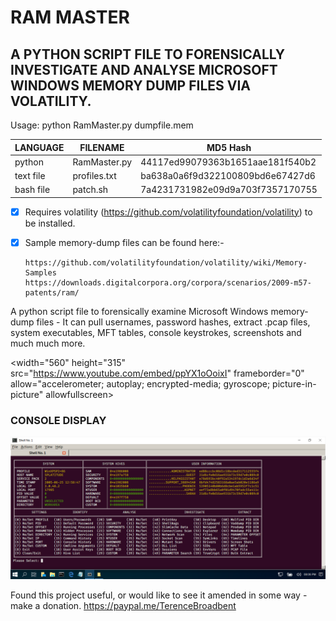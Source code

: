 # RAM MASTER
## A PYTHON SCRIPT FILE TO FORENSICALLY INVESTIGATE AND ANALYSE MICROSOFT WINDOWS MEMORY DUMP FILES VIA VOLATILITY.

Usage: python RamMaster.py dumpfile.mem

| LANGUAGE  | FILENAME         | MD5 Hash                         |
|------     |------            | -------                          |
| python    | RamMaster.py     | 44117ed99079363b1651aae181f540b2 |
| text file | profiles.txt     | ba638a0a6f9d322100809bd6e67427d6 |
| bash file | patch.sh         | 7a4231731982e09d9a703f7357170755 |

- [x] Requires volatility (https://github.com/volatilityfoundation/volatility) to be installed.
- [x] Sample memory-dump files can be found here:-</br>

      https://github.com/volatilityfoundation/volatility/wiki/Memory-Samples
      https://downloads.digitalcorpora.org/corpora/scenarios/2009-m57-patents/ram/

A python script file to forensically examine Microsoft Windows memory-dump files - It can pull usernames, password hashes, extract .pcap files, system executables, MFT tables, console keystrokes, screenshots and much much more.

<width="560" height="315" src="https://www.youtube.com/embed/ppYX1oOoixI" frameborder="0" allow="accelerometer; autoplay; encrypted-media; gyroscope; picture-in-picture" allowfullscreen>

### CONSOLE DISPLAY
![Screenshot](picture2.png)

Found this project useful, or would like to see it amended in some way - make a donation.
https://paypal.me/TerenceBroadbent
